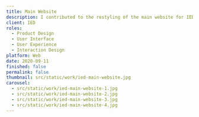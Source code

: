 ```yaml
---
title: Main Website
description: I contributed to the restyling of the main website for IED, a renowned design institute with locations in Italy, Spain, Brazil, and China, serving over 100,000 students. The updated site is scheduled for publication in 2021.
client: IED
roles:
  - Product Design
  - User Interface
  - User Experience
  - Interaction Design
platform: Web
date: 2020-09-11
finished: false
permalink: false
thumbnail: src/static/work/ied-main-website.jpg
carousel:
  - src/static/work/ied-main-website-1.jpg
  - src/static/work/ied-main-website-2.jpg
  - src/static/work/ied-main-website-3.jpg
  - src/static/work/ied-main-website-4.jpg
---
```

